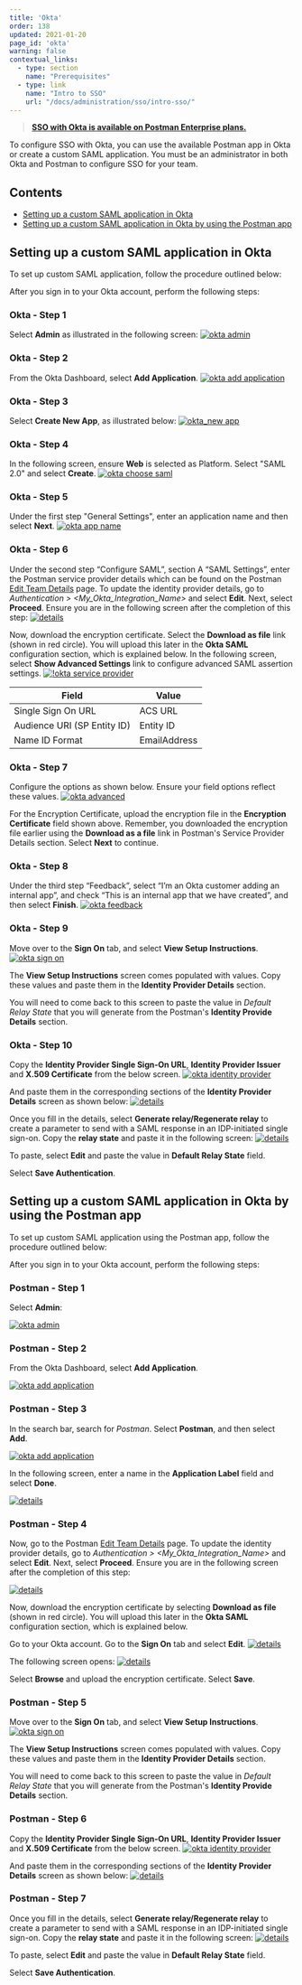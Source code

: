 ```yaml
---
title: 'Okta'
order: 138
updated: 2021-01-20
page_id: 'okta'
warning: false
contextual_links:
  - type: section
    name: "Prerequisites"
  - type: link
    name: "Intro to SSO"
    url: "/docs/administration/sso/intro-sso/"
---
```


> **[SSO with Okta is available on Postman Enterprise plans.](https://www.postman.com/pricing)**

To configure SSO with Okta, you can use the available Postman app in Okta or create a custom SAML application. You must be an administrator in both Okta and Postman to configure SSO for your team.

## Contents

* [Setting up a custom SAML application in Okta](#setting-up-a-custom-saml-application-in-okta)
* [Setting up a custom SAML application in Okta by using the Postman app](#setting-up-a-custom-saml-application-in-okta-by-using-the-postman-app)

## Setting up a custom SAML application in Okta

To set up custom SAML application, follow the procedure outlined below:

After you sign in to your Okta account, perform the following steps:

### Okta - Step 1

Select **Admin** as illustrated in the following screen:
[![okta admin](https://assets.postman.com/postman-docs/Okta-SAML1.png)](https://assets.postman.com/postman-docs/Okta-SAML1.png)

### Okta - Step 2

From the Okta Dashboard, select **Add Application**.
[![okta add application](https://assets.postman.com/postman-docs/Okta-Add-Application.png)](https://assets.postman.com/postman-docs/Okta-Add-Application.png)

### Okta - Step 3

Select **Create New App**, as illustrated below:
[![okta_new app](https://assets.postman.com/postman-docs/Okta-Create-Application.png)](https://assets.postman.com/postman-docs/Okta-Create-Application.png)

### Okta - Step 4

In the following screen, ensure **Web** is selected as Platform. Select "SAML 2.0" and select **Create**.
[![okta choose saml](https://assets.postman.com/postman-docs/Okta-Choose-SAML.png)](https://assets.postman.com/postman-docs/Okta-Choose-SAML.png)

### Okta - Step 5

Under the first step "General Settings", enter an application name and then select **Next**.
[![okta app name](https://assets.postman.com/postman-docs/okta_app_name.png)](https://assets.postman.com/postman-docs/okta_app_name.png)

### Okta - Step 6

Under the second step “Configure SAML”, section A “SAML Settings”, enter the Postman service provider details which can be found on the Postman [Edit Team Details](https://go.postman.co/settings/team/general) page. To update the identity provider details, go to _Authentication > <My_Okta_Integration_Name>_ and select **Edit**. Next, select **Proceed**. Ensure you are in the following screen after the completion of this step:
[![details](https://assets.postman.com/postman-docs/server-provider-details.jpg)](https://assets.postman.com/postman-docs/server-provider-details.jpg)

Now, download the encryption certificate. Select the **Download as file** link (shown in red circle). You will upload this later in the **Okta SAML** configuration section, which is explained below. In the following screen, select **Show Advanced Settings** link to configure advanced SAML assertion settings.
[![!okta service provider](https://assets.postman.com/postman-docs/okta_service_provider.png)](https://assets.postman.com/postman-docs/okta_service_provider.png)

| **Field**                   | **Value**    |
| --------------------------- | ------------ |
| Single Sign On URL          | ACS URL      |
| Audience URI (SP Entity ID) | Entity ID    |
| Name ID Format              | EmailAddress |

### Okta - Step 7

Configure the options as shown below. Ensure your field options reflect these values.
[![okta advanced](https://assets.postman.com/postman-docs/Okta-SAML-Adv-Settings.png)](https://assets.postman.com/postman-docs/Okta-SAML-Adv-Settings.png)

For the Encryption Certificate, upload the encryption file in the **Encryption Certificate** field shown above. Remember, you downloaded the encryption file earlier using the **Download as a file** link in Postman's Service Provider Details section. Select **Next** to continue.

### Okta - Step 8

Under the third step “Feedback”, select “I’m an Okta customer adding an internal app”, and check “This is an internal app that we have created”, and then select **Finish**.
[![okta feedback](https://assets.postman.com/postman-docs/okta_feedback.png)](https://assets.postman.com/postman-docs/okta_feedback.png)

### Okta - Step 9

Move over to the **Sign On** tab, and select **View Setup Instructions**.
[![okta sign on](https://assets.postman.com/postman-docs/okta_sign_on.png)](https://assets.postman.com/postman-docs/okta_sign_on.png)

The **View Setup Instructions** screen comes populated with values. Copy these values and paste them in the **Identity Provider Details** section.

You will need to come back to this screen to paste the value in _Default Relay State_ that you will generate from the Postman's **Identity Provide Details** section.

### Okta - Step 10

Copy the **Identity Provider Single Sign-On URL**, **Identity Provider Issuer** and **X.509 Certificate** from the below screen.
[![okta identity provider](https://assets.postman.com/postman-docs/okta_identity_provider_updated.png)](https://assets.postman.com/postman-docs/okta_identity_provider_updated.png)

And paste them in the corresponding sections of the **Identity Provider Details** screen as shown below:
[![details](https://assets.postman.com/postman-docs/Okta-IDP-Details3.png)](https://assets.postman.com/postman-docs/Okta-IDP-Details3.png)

Once you fill in the details, select **Generate relay/Regenerate relay** to create a parameter to send with a SAML response in an IDP-initiated single sign-on. Copy the **relay state** and paste it in the following screen:
[![details](https://assets.postman.com/postman-docs/Okta-Relay-State.png)](https://assets.postman.com/postman-docs/Okta-Relay-State.png)

To paste, select **Edit** and paste the value in **Default Relay State** field.

Select **Save Authentication**.

## Setting up a custom SAML application in Okta by using the Postman app

To set up custom SAML application using the Postman app, follow the procedure outlined below:

After you sign in to your Okta account, perform the following steps:

### Postman - Step 1

Select **Admin**:

[![okta admin](https://assets.postman.com/postman-docs/Okta-SAML1.png)](https://assets.postman.com/postman-docs/Okta-SAML1.png)

### Postman - Step 2

From the Okta Dashboard, select **Add Application**.

[![okta add application](https://assets.postman.com/postman-docs/Okta-Add-Application.png)](https://assets.postman.com/postman-docs/Okta-Add-Application.png)

### Postman - Step 3

In the search bar, search for _Postman_. Select **Postman**, and then select **Add**.

[![okta add application](https://assets.postman.com/postman-docs/Okta-New-Integ1.png)](https://assets.postman.com/postman-docs/Okta-New-Integ1.png)

In the following screen, enter a name in the **Application Label** field and select **Done**.

[![details](https://assets.postman.com/postman-docs/Okta-New-Integ2.png)](https://assets.postman.com/postman-docs/Okta-New-Integ2.png)

### Postman - Step 4

Now, go to the Postman [Edit Team Details](https://go.postman.co/settings/team/general) page. To update the identity provider details, go to _Authentication > <My_Okta_Integration_Name>_ and select **Edit**. Next, select **Proceed**. Ensure you are in the following screen after the completion of this step:

[![details](https://assets.postman.com/postman-docs/Okta-IDP-Details.png)](https://assets.postman.com/postman-docs/Okta-IDP-Details.png)

Now, download the encryption certificate by selecting **Download as file** (shown in red circle). You will upload this later in the **Okta SAML** configuration section, which is explained below.

Go to your Okta account. Go to the **Sign On** tab and select **Edit**.
[![details](https://assets.postman.com/postman-docs/Okta-New-Integ3.png)](https://assets.postman.com/postman-docs/Okta-New-Integ3.png)

The following screen opens:
[![details](https://assets.postman.com/postman-docs/Okta-New-Integ4.png)](https://assets.postman.com/postman-docs/Okta-New-Integ4.png)

Select **Browse** and upload the encryption certificate. Select **Save**.

### Postman - Step 5

Move over to the **Sign On** tab, and select **View Setup Instructions**.
[![okta sign on](https://assets.postman.com/postman-docs/okta_sign_on.png)](https://assets.postman.com/postman-docs/okta_sign_on.png)

The **View Setup Instructions** screen comes populated with values. Copy these values and paste them in the **Identity Provider Details** section.

You will need to come back to this screen to paste the value in _Default Relay State_ that you will generate from the Postman's **Identity Provide Details** section.

### Postman - Step 6

Copy the **Identity Provider Single Sign-On URL**, **Identity Provider Issuer** and **X.509 Certificate** from the below screen.
[![okta identity provider](https://assets.postman.com/postman-docs/okta_identity_provider_updated.png)](https://assets.postman.com/postman-docs/okta_identity_provider_updated.png)

And paste them in the corresponding sections of the **Identity Provider Details** screen as shown below:
[![details](https://assets.postman.com/postman-docs/Okta-IDP-Details3.png)](https://assets.postman.com/postman-docs/Okta-IDP-Details3.png)

### Postman - Step 7

Once you fill in the details, select **Generate relay/Regenerate relay** to create a parameter to send with a SAML response in an IDP-initiated single sign-on. Copy the **relay state** and paste it in the following screen:
[![details](https://assets.postman.com/postman-docs/Okta-Relay-State.png)](https://assets.postman.com/postman-docs/Okta-Relay-State.png)

To paste, select **Edit** and paste the value in **Default Relay State** field.

Select **Save Authentication**.
